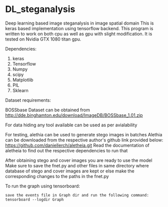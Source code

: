 # DL_steganalysis
Deep learning based image steganalysis in image spatial domain 
This is keras based implementation using tensorflow backend.
This program is written to work on both cpu as well as gpu with slight modification.
It is tested on Nvidia GTX 1080 titan gpu.

Dependencies: 
  1. keras
  2. Tensorflow
  3. Numpy
  4. scipy
  5. Matplotlib
  6. PIL
  7. Sklearn

Dataset requirements:

  BOSSbase Dataset can be obtained from http://dde.binghamton.edu/download/ImageDB/BOSSbase_1.01.zip
  
For data hiding any tool available can be used as per avialability

 For testing, alethia can be used to generate stego images in batches
 Alethia can be downloaded from the respective author's github link provided below:
 https://github.com/daniellerch/aletheia.git
 Read the documentation of aletheia to find out the respective dependencies to run that
 
 
After obtaining stego and cover images you are ready to use the model
Make sure to save the fnet.py and other files in same directory where database of stego and cover images are kept
or else make the corresponding changes to the paths in the fnet.py


To run the graph using tensorboard:

    save the events file in Graph dir and run the following command:
    tensorboard --logdir Graph
